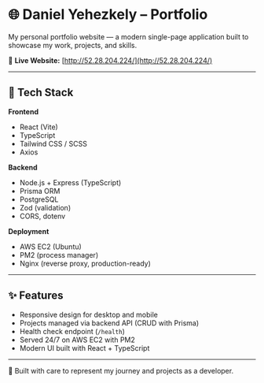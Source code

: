 
# 🌐 Daniel Yehezkely – Portfolio

My personal portfolio website — a modern single-page application built to showcase my work, projects, and skills.  

🔗 **Live Website:** [http://52.28.204.224/](http://52.28.204.224/)  

---

## 🚀 Tech Stack

**Frontend**
- React (Vite)
- TypeScript
- Tailwind CSS / SCSS
- Axios

**Backend**
- Node.js + Express (TypeScript)
- Prisma ORM
- PostgreSQL
- Zod (validation)
- CORS, dotenv

**Deployment**
- AWS EC2 (Ubuntu)
- PM2 (process manager)
- Nginx (reverse proxy, production-ready)

---

## ✨ Features
- Responsive design for desktop and mobile  
- Projects managed via backend API (CRUD with Prisma)  
- Health check endpoint (`/health`)  
- Served 24/7 on AWS EC2 with PM2  
- Modern UI built with React + TypeScript  

---

🎨 Built with care to represent my journey and projects as a developer.
